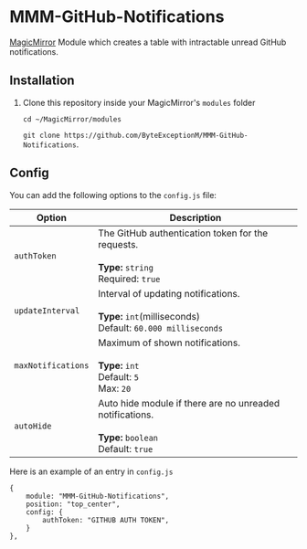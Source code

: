 # MMM-GitHub-Notifications
[MagicMirror](https://github.com/MichMich/MagicMirror) Module which creates a table with intractable unread GitHub notifications.


## Installation
1. Clone this repository inside your MagicMirror's `modules` folder

   `cd ~/MagicMirror/modules`

   `git clone https://github.com/ByteExceptionM/MMM-GitHub-Notifications`.


## Config
You can add the following options to the `config.js` file:


| Option             | Description
|--------------------|-----------
| `authToken`        | The GitHub authentication token for the requests.<br><br>**Type:** `string` <br>Required: `true`
| `updateInterval`   | Interval of updating notifications.<br><br>**Type:** `int`(milliseconds) <br>Default: `60.000 milliseconds`
| `maxNotifications` | Maximum of shown notifications.<br><br>**Type:** `int` <br>Default: `5`<br>Max: `20`
| `autoHide`         | Auto hide module if there are no unreaded notifications.<br><br>**Type:** `boolean` <br>Default: `true`


Here is an example of an entry in `config.js`
```
{
	module: "MMM-GitHub-Notifications",
	position: "top_center",
	config: {
		authToken: "GITHUB AUTH TOKEN",
	}
},
```